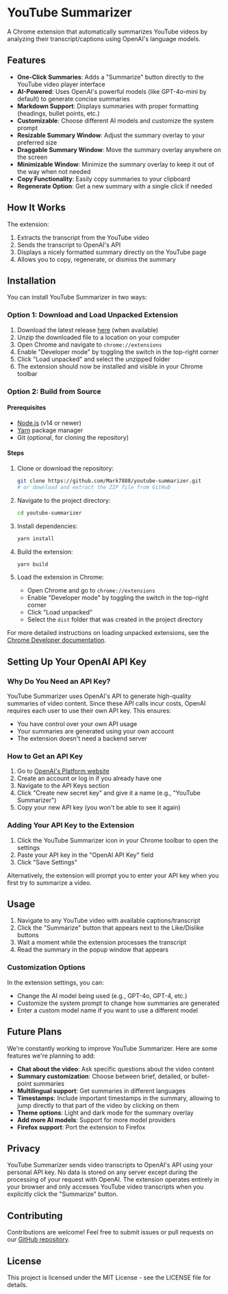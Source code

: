 # YouTube Summarizer

A Chrome extension that automatically summarizes YouTube videos by analyzing their transcript/captions using OpenAI's language models.

## Features

- **One-Click Summaries**: Adds a "Summarize" button directly to the YouTube video player interface
- **AI-Powered**: Uses OpenAI's powerful models (like GPT-4o-mini by default) to generate concise summaries
- **Markdown Support**: Displays summaries with proper formatting (headings, bullet points, etc.)
- **Customizable**: Choose different AI models and customize the system prompt
- **Resizable Summary Window**: Adjust the summary overlay to your preferred size
- **Draggable Summary Window**: Move the summary overlay anywhere on the screen
- **Minimizable Window**: Minimize the summary overlay to keep it out of the way when not needed
- **Copy Functionality**: Easily copy summaries to your clipboard
- **Regenerate Option**: Get a new summary with a single click if needed

## How It Works

The extension:
1. Extracts the transcript from the YouTube video
2. Sends the transcript to OpenAI's API
3. Displays a nicely formatted summary directly on the YouTube page
4. Allows you to copy, regenerate, or dismiss the summary

## Installation

You can install YouTube Summarizer in two ways:

### Option 1: Download and Load Unpacked Extension

1. Download the latest release [here](https://github.com/Mark7888/youtube-summarizer/releases) (when available)
2. Unzip the downloaded file to a location on your computer
3. Open Chrome and navigate to `chrome://extensions`
4. Enable "Developer mode" by toggling the switch in the top-right corner
5. Click "Load unpacked" and select the unzipped folder
6. The extension should now be installed and visible in your Chrome toolbar

### Option 2: Build from Source

#### Prerequisites

- [Node.js](https://nodejs.org/) (v14 or newer)
- [Yarn](https://yarnpkg.com/getting-started/install) package manager
- Git (optional, for cloning the repository)

#### Steps

1. Clone or download the repository:
   ```bash
   git clone https://github.com/Mark7888/youtube-summarizer.git
   # or download and extract the ZIP file from GitHub
   ```

2. Navigate to the project directory:
   ```bash
   cd youtube-summarizer
   ```

3. Install dependencies:
   ```bash
   yarn install
   ```

4. Build the extension:
   ```bash
   yarn build
   ```

5. Load the extension in Chrome:
   - Open Chrome and go to `chrome://extensions`
   - Enable "Developer mode" by toggling the switch in the top-right corner
   - Click "Load unpacked"
   - Select the `dist` folder that was created in the project directory

For more detailed instructions on loading unpacked extensions, see the [Chrome Developer documentation](https://developer.chrome.com/docs/extensions/get-started/tutorial/hello-world#load-unpacked).

## Setting Up Your OpenAI API Key

### Why Do You Need an API Key?

YouTube Summarizer uses OpenAI's API to generate high-quality summaries of video content. Since these API calls incur costs, OpenAI requires each user to use their own API key. This ensures:

- You have control over your own API usage
- Your summaries are generated using your own account
- The extension doesn't need a backend server

### How to Get an API Key

1. Go to [OpenAI's Platform website](https://platform.openai.com/api-keys)
2. Create an account or log in if you already have one
3. Navigate to the API Keys section
4. Click "Create new secret key" and give it a name (e.g., "YouTube Summarizer")
5. Copy your new API key (you won't be able to see it again)

### Adding Your API Key to the Extension

1. Click the YouTube Summarizer icon in your Chrome toolbar to open the settings
2. Paste your API key in the "OpenAI API Key" field
3. Click "Save Settings"

Alternatively, the extension will prompt you to enter your API key when you first try to summarize a video.

## Usage

1. Navigate to any YouTube video with available captions/transcript
2. Click the "Summarize" button that appears next to the Like/Dislike buttons
3. Wait a moment while the extension processes the transcript
4. Read the summary in the popup window that appears

### Customization Options

In the extension settings, you can:
- Change the AI model being used (e.g., GPT-4o, GPT-4, etc.)
- Customize the system prompt to change how summaries are generated
- Enter a custom model name if you want to use a different model

## Future Plans

We're constantly working to improve YouTube Summarizer. Here are some features we're planning to add:

- **Chat about the video**: Ask specific questions about the video content
- **Summary customization**: Choose between brief, detailed, or bullet-point summaries
- **Multilingual support**: Get summaries in different languages
- **Timestamps**: Include important timestamps in the summary, allowing to jump directly to that part of the video by clicking on them
- **Theme options**: Light and dark mode for the summary overlay
- **Add more AI models**: Support for more model providers
- **Firefox support**: Port the extension to Firefox

## Privacy

YouTube Summarizer sends video transcripts to OpenAI's API using your personal API key. No data is stored on any server except during the processing of your request with OpenAI. The extension operates entirely in your browser and only accesses YouTube video transcripts when you explicitly click the "Summarize" button.

## Contributing

Contributions are welcome! Feel free to submit issues or pull requests on our [GitHub repository](https://github.com/Mark7888/youtube-summarizer).

## License

This project is licensed under the MIT License - see the LICENSE file for details.
